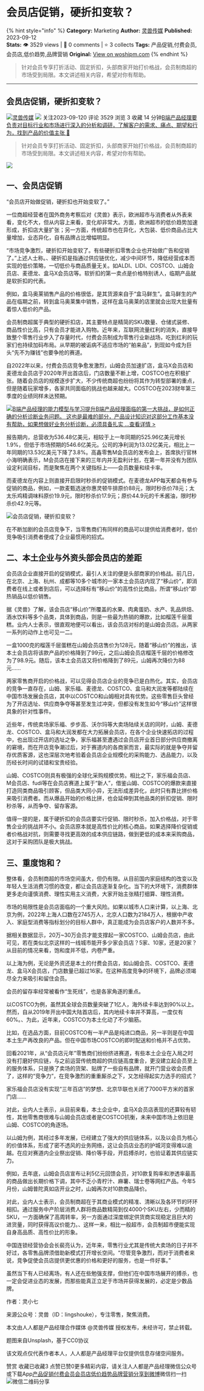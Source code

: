 # 会员店促销，硬折扣变软？
{% hint style="info" %}
**Category:** Marketing
**Author:** [灵兽传媒](https://www.woshipm.com/u/1508902)
**Published:** 2023-09-12  
**Stats:** 👁️ 3529 views | 💬 0 comments | ⭐ 3 collects
**Tags:** 产品促销,付费会员,会员店,低价趋势,品牌营销
**Original:** [View on woshipm.com](https://www.woshipm.com/marketing/5903101.html)
{% endhint %}
> 针对会员专享打折活动、固定折扣，头部商家开始打价格战，会员制商超的市场受到局限。本文讲述相关内容，希望对你有帮助。

---

## 会员店促销，硬折扣变软？

[![](https://static.woshipm.com/view/woshipm_api_def_20230331102710_5393.jpg?imageView2/1/w/72/h/72/q/100)](https://www.woshipm.com/u/1508902)[灵兽传媒](https://www.woshipm.com/u/1508902) ![](https://static.woshipm.com/tag/1122_1@2x.png) 关注2023-09-120 评论 3529 浏览 3 收藏 14 分钟[B端产品经理要负责对目标行业和市场进行深入的分析和调研，了解客户的需求、痛点、期望和行为，找到产品的价值主张 🔗](https://ke.qidianla.com/courses/bcpm)

> 针对会员专享打折活动、固定折扣，头部商家开始打价格战，会员制商超的市场受到局限。本文讲述相关内容，希望对你有帮助。

![](https://image.woshipm.com/2023/04/13/88d56ea8-d9df-11ed-8440-00163e0b5ff3.jpg)

## 一、会员店促销

“会员店开始做促销，硬折扣也开始变软了。”

一位商超经营者在国外商务考察后对《灵兽》表示，欧洲超市与消费者从外表来看，变化不大，但从内容上来看，变化却非常大。方面，欧洲超市的低价趋势加速形成，折扣店大量扩张；另一方面，传统超市也在异化，大包装、低价商品占比大量增加，业态异化，自有品牌占比增幅明显。

“市场竞争激烈，硬折扣开始变软了。有些硬折扣零售企业也开始做广告和促销了。”上述人士称。、硬折扣是指通过供应链优化，减少中间环节，降低经营成本而实现的低价策略，一切低价与商品质量无关。如ALDI、LIDI、COSTCO、山姆会员店、麦德龙、盒马X会员店等。软折扣的第一卖点是价格特别诱人，临期产品就是软折扣的代表。

例如，盒马奥莱销售产品的价格很低，是其货源来自于“盒马鲜生”。盒马鲜生的产品在临期之前，转到盒马奥莱集中销售，这样在盒马奥莱的店里就会出现大批量有着惊人低价的产品。

会员制商超属于典型的硬折扣店，其主要特点是精简的SKU数量、仓储式装修、商品性价比高，只有会员才能进入购物。近年来，互联网流量红利的消失，直接导致整个零售行业步入了存量时代，付费会员制成为零售行业新战场，吃到红利的玩家们也持续加码布局。从早期的被诟病不适应市场的“舶来品”，到现如今成为巨头“先不为赚钱”也要争抢的赛道。

自2022年以来，付费会员店竞争愈发激烈，山姆会员加速扩店，盒马X会员店和麦德龙会员店于2020年开出首店后，门店数量不断上增，COSTCO也在积极扩张。随着会员店的规模逐步扩大，不少传统商超也纷纷将其作为转型部署的重点，但是随着玩家增多，各家共同面临的挑战也越来越大。COSTCO在2023财年第三季度的业绩同样未达预期。

[![](https://image.woshipm.com/2023/08/02/1554eea8-30e3-11ee-88e7-00163e0b5ff3.png)B端产品经理的能力模型与学习提升B端产品经理面临的第一大挑战，是如何正确的分析诊断业务问题。 这也是最难的部分，产品设计知识对这部分工作基本没有帮助，如果想做好业务分析诊断，必须具备扎实 ...查看详情 >](https://ke.qidianla.com/courses/bcpm)

报告期内，总营收为536.48亿美元，相较于上一年同期的525.96亿美元增长1.9%，但低于市场预期的546.6亿美元。公司的净利润为13.02亿美元，相比上一年同期的13.53亿美元下降了3.8%。高鑫零售M会员店的发布会上，首席执行官林小海明确表示，M会员店在接下来的三年内并无盈利计划，在第一年并没有为团队设定利润目标，而是聚焦在两个关键指标上——会员数量和续卡率。

而麦德龙在内容上则直接开启限时秒杀的促销模式。在麦德龙APP每天都会有参与促销的商品，例如，一款麦甄选迷你惠灵顿牛排原价88元，限时秒杀价78元；太太乐鸡精调味料原价19.9元，限时秒杀价17.9元；原价44.9元的千禾酱油，限时秒杀价42.9元等。

![会员店促销，硬折扣变软？](https://image.yunyingpai.com/wp/2023/09/mi5mc45uoTO03kyJI3GP.png)

在不断加剧的会员店竞争下，当零售商们有同样的商品可以提供给消费者时，低价竞争吸引消费者便成了企业最惯用的招式。

## 二、本土企业与外资头部会员店的差距

会员店企业直接开启的促销模式，最引人关注的便是头部商家的价格战。前几日，在北京、上海、杭州、成都等10多个城市的一家本土会员店内现了“移山价”，即消费者在线上或者到店后，可以选择标有“移山价”的高性价比商品，所谓“移山价”即热销品以低价销售。

据《灵兽》了解，该会员店“移山价”所覆盖的水果、肉禽蛋奶、水产、乳品烘焙、酒水饮料等多个品类，具体到商品，则是一些最为热销的爆款，比如榴莲千层蛋糕。业内人士表示，很直观地便可以看出，该会员店对标的是山姆会员店。从两家一系列的动作上也可见一二。

一盒1000克的榴莲千层蛋糕在山姆会员店售价为128元，随着“移山价”的推出，该本土会员店将该款产品的价格降到了99元，之后山姆会员店榴莲千层的价格修改为了98.9元。随后，该本土会员店又将价格降到了89元，山姆再次降价为88元……

两家零售商开启的价格战，可以见得会员店企业的竞争已是白热化。其实，会员店的竞争一直存在，山姆、家乐福、麦德龙、COSTCO、盒马和大润发等都陆续在中国市场发展会员店，其中以COSTCO和山姆相对具有优势。这些零售巨头曾经为了开店选址、供应商争夺等甚至发生过冲突，但都没有发生如今“移山价”这样很具象的针对性事件。

近些年，传统卖场家乐福、步步高、沃尔玛等大卖场陆续关店的同时，山姆、麦德龙、COSTCO、盒马和大润发都在大力拓展会员店，在各个企业快速拓店的过程中，也出现过开店的选址之争，家乐福甚至遭遇过会员店开业首日部分供应商撤离的窘境，而在开店竞争潮过后，对于赛道内的各商家而言，最实际的就是争夺并留存优质客源，这也深层次地考验着会员店企业规模化的采购能力、选品能力，以及历经长时间的试错和宝贵经验。

山姆、COSTCO则具有极强的全球化采购规模优势。相比之下，家乐福会员店、M会员店、fudi等在会员店赛道上属于“新人”，借鉴山姆、COSTCO的爆款来直接打造同类商品吸引顾客，但品类大同小异，无法形成差异化，此时只有靠比拼价格来吸引消费者。而从爆品开始的价格比拼，也会延伸到其他品类的折扣促销、限时秒杀等，从而争夺、留存客源。

值得一提的是，属于硬折扣的会员店要实行促销、限时秒杀，加入价格战，对于零售企业的挑战并不小。会员店原本就是高性价比的核心商品，如果选择降价促销或者价格战对抗，则需要寻找更高效的成本供应链路，做到更低的成本来采购商品，这对于采购团队是极大挑战。

## 三、重度饱和？

整体看，会员制商超的市场空间虽大，但仍有限。从目前国内家庭结构的改变以及年轻人生活消费习惯的改变，都让会员店逐渐复杂化。当下的大环境下，消费群体更多走向谨慎消费、理性实用主义消费，大家开始主张精打细算、理性消费。

市场的局限性是会员店面临的一个重大风险。如果以城市人口来计算，以上海、北京为例，2022年上海人口数在2745万人，北京人口数为2184万人，根据中产收入、家庭型消费等指标划分的目标人群中，真正能成为会员店客户的人数并不多。

据相关数据显示，20万~30万会员才能支撑起一家COSTCO、山姆会员店，由此可见，若在类似北京这样的一线城市能开多少家会员店？5家、10家，还是20家？从目前的情况来看，饱和度并不低，内卷严重。

以上海为例，无论是外资还是本土的付费会员店，如山姆会员、COSTCO、麦德龙、盒马X会员店，门店数量已超过16家。在这种高度竞争的环境下，品牌必须竭尽全力来吸引和留住会员。

会员的留存率经常被看作“生死线”，也是各家角逐的重点。

以COSTCO为例，虽然其全球会员数量突破了1亿人，海外续卡率达到90%以上。然而，自从2019年开出中国大陆首店后，其内地续卡率并不算高，一度仅有60%。、为此，近年来，COSTCO为本土化动了不少脑筋。

比如，在选品方面，目前COSTCO有一半产品是纯进口商品，另一半则是在中国本土生产再改良的产品。但在中国市场COSTCO的即时配送和价格并不占优势。

回看2021年，从“会员店元年”零售商们纷纷挤进赛道，有些本土企业在入局之时没有打磨好供应链，与之前运营传统商超的供应链高度重合，更没建立起会员至上的服务体系，只是换了卖场的货架、贴牌了一些自有品牌，就开门营业收会员费了，这样的“竞争力”，在竞争激烈的重重厮杀之下，又怎经得起实力选手的招式？

家乐福会员店没有实现“三年百店”的梦想、北京华联也关闭了7000平方米的首家门店……

对此，业内人士表示，从目前来看，本土企业中，盒马X会员店表现的还算较有韧性，其他零售商很难与山姆会员店或者是COSTCO抗衡，未来中国市场上依旧是山姆、COSTCO的角逐场。

以山姆为例，其经过多年发展，已经建立了强大的供应链体系，以及以会员为核心的价值体系，形成了密不透风的业务网络，这让会员店业态的护城河变得难以逾越。在应对赛道内企业祭出促销、降价等手段，开启搏杀时，也验证着其供应链实力。

例如，去年底，山姆会员店宣布让利5亿元回馈会员，对10款复购率和渗透率最高的商品做出长期价格下调，其中不乏小青柠汁、麻薯、瑞士卷等网红产品。今年5月份，山姆普陀真如店开业之时，山姆再次对10款商品降价。

对此，业内人士表示，会员制商超在于其商业模式的精准、清晰以及各环节的环环相扣。通过服务中产阶层消费人群将商品数精简到仅4000个SKU左右，少而精的SKU，一方面确保了高周转率，另一方面通过深度绑定供货商实现稳定且巨大的进货量，同时获得高议价能力。、这样一来，相比一般超市，会员制超市便能实现自身高品质、高性价比的形象。

中国连锁经营协会会长裴亮认为，近年来，零售行业尤其是传统大卖场的日子并不好过，各零售品牌须借助新模式打开增长空间。“尽管竞争激烈，而对于消费者来说，竞争促使会员店提供更优惠的价格和更好的服务，也是一件好事。”

虽然当下有人已经离场，有人还在些勉强支撑，但他们在中国市场展开的搏杀，也一定会促进业态的发展，而那些能真正立足于市场并获得发展的，必定是少数品牌。

作者：灵小七

来源公众号：灵兽（ID：lingshouke），专注零售，聚焦消费。

本文由人人都是产品经理合作媒体 @灵兽传媒 授权发布，未经许可，禁止转载。

题图来自Unsplash，基于CC0协议

该文观点仅代表作者本人，人人都是产品经理平台仅提供信息存储空间服务。

赞赏 收藏已收藏3 点赞已赞0更多精彩内容，请关注人人都是产品经理微信公众号或下载App[产品促销](https://www.woshipm.com/tag/%e4%ba%a7%e5%93%81%e4%bf%83%e9%94%80)[付费会员](https://www.woshipm.com/tag/%e4%bb%98%e8%b4%b9%e4%bc%9a%e5%91%98)[会员店](https://www.woshipm.com/tag/%e4%bc%9a%e5%91%98%e5%ba%97)[低价趋势](https://www.woshipm.com/tag/%e4%bd%8e%e4%bb%b7%e8%b6%8b%e5%8a%bf)[品牌营销](https://www.woshipm.com/tag/%e5%93%81%e7%89%8c%e8%90%a5%e9%94%80)[分享到微博](https://service.weibo.com/share/share.php?appkey=2775287854&title=会员店促销，硬折扣变软？&url=https://www.woshipm.com/marketing/5903101.html&pic=https://image.woshipm.com/2023/04/13/88d56ea8-d9df-11ed-8440-00163e0b5ff3.jpg)微信扫一扫![微信二维码](https://api.pwmqr.com/qrcode/create/?url=https://www.woshipm.com/marketing/5903101.html)分享